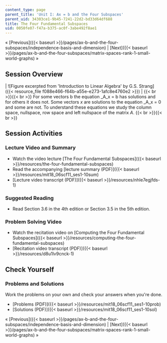 ```yaml
---
content_type: page
parent_title: 'Unit I: Ax = b and the Four Subspaces'
parent_uid: 34303ce1-9b45-7241-22d2-bd33d64df688
title: The Four Fundamental Subspaces
uid: 0050fe07-f47a-b375-ac0f-3abe492f8ae1
---
```


« [Previous]({{< baseurl >}}/pages/ax-b-and-the-four-subspaces/independence-basis-and-dimension) | [Next]({{< baseurl >}}/pages/ax-b-and-the-four-subspaces/matrix-spaces-rank-1-small-world-graphs) »

Session Overview
----------------

| ![Figure excerpted from 'Introduction to Linear Algebra' by G.S. Strang]({{< resource_file f088e466-f64b-a55e-e273-1afc8e4760e2 >}}) |  {{< br >}}{{< br >}} For some vectors b the equation _A_x = b has solutions and for others it does not. Some vectors _x_ are solutions to the equation _A_x = 0 and some are not. To understand these equations we study the column space, nullspace, row space and left nullspace of the matrix _A_. {{< br >}}{{< br >}}  

Session Activities
------------------

### Lecture Video and Summary

*   Watch the video lecture [The Four Fundamental Subspaces]({{< baseurl >}}/resources/the-four-fundamental-subspaces)
*   Read the accompanying [lecture summary (PDF)]({{< baseurl >}}/resources/mit18_06scf11_ses1-10sum)
*   [Lecture video transcript (PDF)]({{< baseurl >}}/resources/nhle7egjfds-1)

### Suggested Reading

*   Read Section 3.6 in the 4th edition or Section 3.5 in the 5th edition.

### Problem Solving Video

*   Watch the recitation video on [Computing the Four Fundamental Subspaces]({{< baseurl >}}/resources/computing-the-four-fundamental-subspaces)
*   [Recitation video transcript (PDF)]({{< baseurl >}}/resources/d8u1lv9cnck-1)

Check Yourself
--------------

### Problems and Solutions

Work the problems on your own and check your answers when you're done.

*   [Problems (PDF)]({{< baseurl >}}/resources/mit18_06scf11_ses1-10prob)
*   [Solutions (PDF)]({{< baseurl >}}/resources/mit18_06scf11_ses1-10sol)

« [Previous]({{< baseurl >}}/pages/ax-b-and-the-four-subspaces/independence-basis-and-dimension) | [Next]({{< baseurl >}}/pages/ax-b-and-the-four-subspaces/matrix-spaces-rank-1-small-world-graphs) »